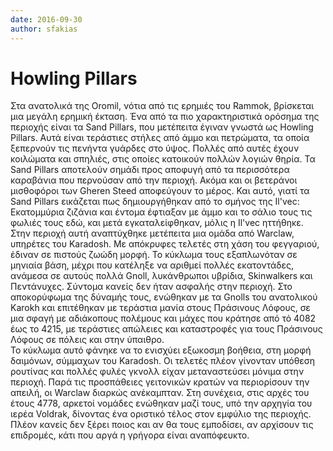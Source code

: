 ```yaml
---
date: 2016-09-30
author: sfakias
---
```

# Howling Pillars

Στα ανατολικά της Oromil, νότια από τις ερημιές του Rammok, βρίσκεται μια
μεγάλη ερημική έκταση. Ένα από τα πιο χαρακτηριστικά ορόσημα της περιοχής
είναι τα Sand Pillars, που μετέπειτα έγιναν γνωστά ως Howling Pillars. Αυτά
είναι τεράστιες στήλες από άμμο και πετρώματα, τα οποία ξεπερνούν τις πενήντα
γυάρδες στο ύψος. Πολλές από αυτές έχουν κοιλώματα και σπηλιές, στις οποίες
κατοικούν πολλών λογιών θηρία. Τα Sand Pillars αποτελούν σημάδι προς αποφυγή
από τα περισσότερα καραβάνια που περνούσαν από την περιοχή. Ακόμα και οι
βετεράνοι μισθοφόροι των Gheren Steed αποφεύγουν το μέρος. Και αυτό, γιατί τα
Sand Pillars εικάζεται πως δημιουργήθηκαν από το σμήνος της Il'vec:
Εκατομμύρια ζιζάνια και έντομα έφτιαξαν με άμμο και το σάλιο τους τις φωλιές
τους εδώ, και μετά εγκαταλείφθηκαν, μόλις η Il'vec ηττήθηκε.  
Στην περιοχή αυτή αναπτύχθηκε μετέπειτα μια ομάδα από Warclaw, υπηρέτες του
Karadosh. Με απόκρυφες τελετές στη χάση του φεγγαριού, έδιναν σε πιστούς ζωώδη
μορφή. Το κύκλωμα τους εξαπλωνόταν σε μηνιαία βάση, μέχρι που κατέληξε να
αριθμεί πολλές εκατοντάδες, ανάμεσα σε αυτούς πολλά Gnoll, λυκάνθρωποι
υβρίδια, Skinwalkers και Πεντάνυχες. Σύντομα κανείς δεν ήταν ασφαλής στην
περιοχή. Στο αποκορύφωμα της δύναμής τους, ενώθηκαν με τα Gnolls του
ανατολικού Karokh και επιτέθηκαν με τεράστια μανία στους Πράσινους Λόφους, σε
μια σφαγή με αδιάκοπους πολέμους και μάχες που κράτησε από τό 4082 έως το
4215, με τεράστιες απώλειες και καταστροφές για τους Πράσινους Λόφους σε
πόλεις και στην ύπαιθρο.  
Το κύκλωμα αυτό φάνηκε να το ενισχύει εξωκοσμη βοήθεια, στη μορφή δαιμόνων,
σύμμαχων του Karadosh. Οι τελετές πλέον γίνονταν υπόθεση ρουτίνας και πολλές
φυλές γκνολλ είχαν μεταναστεύσει μόνιμα στην περιοχή. Παρά τις προσπάθειες
γειτονικών κρατών να περιορίσουν την απειλή, οι Warclaw διαρκώς ανέκαμπταν.
Στη συνέχεια, στις αρχές του έτους 4778, αρκετοί νομάδες ενώθηκαν μαζί τους,
υπό την αρχηγία του ιερέα Voldrak, δίνοντας ένα οριστικό τέλος στον εμφύλιο
της περιοχής. Πλέον κανείς δεν ξέρει ποιος και αν θα τους εμποδίσει, αν
αρχίσουν τις επιδρομές, κάτι που αργά η γρήγορα είναι αναπόφευκτο.

